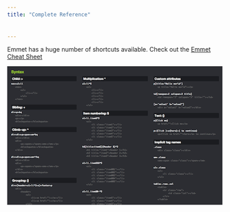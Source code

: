 ```yaml
---
title: "Complete Reference"


---
```


Emmet has a huge number of shortcuts available. Check out the [Emmet Cheat Sheet](http://docs.emmet.io/cheat-sheet/)

<img alt="Emmet Cheat Sheet" src="/img/emmet-ref.png" class="simple"/>





